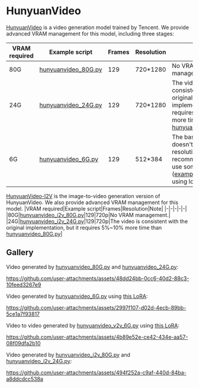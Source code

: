 # HunyuanVideo

[HunyuanVideo](https://github.com/Tencent/HunyuanVideo) is a video generation model trained by Tencent. We provide advanced VRAM management for this model, including three stages:

|VRAM required|Example script|Frames|Resolution|Note|
|-|-|-|-|-|
|80G|[hunyuanvideo_80G.py](hunyuanvideo_80G.py)|129|720*1280|No VRAM management.|
|24G|[hunyuanvideo_24G.py](hunyuanvideo_24G.py)|129|720*1280|The video is consistent with the original implementation, but it requires 5%~10% more time than [hunyuanvideo_80G.py](hunyuanvideo_80G.py)|
|6G|[hunyuanvideo_6G.py](hunyuanvideo_6G.py)|129|512*384|The base model doesn't support low resolutions. We recommend users to use some LoRA ([example](https://civitai.com/models/1032126/walking-animation-hunyuan-video)) trained using low resolutions.|

[HunyuanVideo-I2V](https://github.com/Tencent/HunyuanVideo-I2V) is the image-to-video generation version of HunyuanVideo. We also provide advanced VRAM management for this model.
|VRAM required|Example script|Frames|Resolution|Note|
|-|-|-|-|-|
|80G|[hunyuanvideo_i2v_80G.py](hunyuanvideo_i2v_80G.py)|129|720p|No VRAM management.|
|24G|[hunyuanvideo_i2v_24G.py](hunyuanvideo_i2v_24G.py)|129|720p|The video is consistent with the original implementation, but it requires 5%~10% more time than [hunyuanvideo_80G.py](hunyuanvideo_80G.py)|

## Gallery

Video generated by [hunyuanvideo_80G.py](hunyuanvideo_80G.py) and [hunyuanvideo_24G.py](hunyuanvideo_24G.py):

https://github.com/user-attachments/assets/48dd24bb-0cc6-40d2-88c3-10feed3267e9

Video generated by [hunyuanvideo_6G.py](hunyuanvideo_6G.py) using [this LoRA](https://civitai.com/models/1032126/walking-animation-hunyuan-video):

https://github.com/user-attachments/assets/2997f107-d02d-4ecb-89bb-5ce1a7f93817

Video to video generated by [hunyuanvideo_v2v_6G.py](./hunyuanvideo_v2v_6G.py) using [this LoRA](https://civitai.com/models/1032126/walking-animation-hunyuan-video):

https://github.com/user-attachments/assets/4b89e52e-ce42-434e-aa57-08f09dfa2b10

Video generated by [hunyuanvideo_i2v_80G.py](hunyuanvideo_i2v_80G.py) and [hunyuanvideo_i2v_24G.py](hunyuanvideo_i2v_24G.py):

https://github.com/user-attachments/assets/494f252a-c9af-440d-84ba-a8ddcdcc538a
